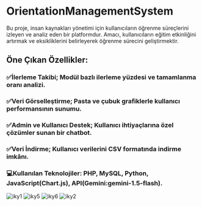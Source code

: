 # OrientationManagementSystem
Bu proje, insan kaynakları yönetimi için kullanıcıların öğrenme süreçlerini izleyen ve analiz eden bir platformdur. Amacı, kullanıcıların eğitim etkinliğini artırmak ve eksikliklerini belirleyerek öğrenme sürecini geliştirmektir.

## Öne Çıkan Özellikler: 
### ✅İlerleme Takibi; Modül bazlı ilerleme yüzdesi ve tamamlanma oranı analizi.

### ✅Veri Görselleştirme; Pasta ve çubuk grafiklerle kullanıcı performansının sunumu.

### ✅Admin ve Kullanıcı Destek; Kullanıcı ihtiyaçlarına özel çözümler sunan bir chatbot.

### ✅Veri İndirme; Kullanıcı verilerini CSV formatında indirme imkânı.

### 💻Kullanılan Teknolojiler: PHP, MySQL, Python, JavaScript(Chart.js), API(Gemini:gemini-1.5-flash).

![iky1](https://github.com/user-attachments/assets/d01bce6f-2d34-4227-96fb-a7e922e6d7e0)
![iky5](https://github.com/user-attachments/assets/e99135d9-164c-4f38-b02d-9ac1881c8109)
![iky6](https://github.com/user-attachments/assets/a5cbdf30-31ba-4ea4-abd4-2a7031517450)
![iky2](https://github.com/user-attachments/assets/501c6e1a-72d6-4ea3-becc-fbcbb9d72493)
